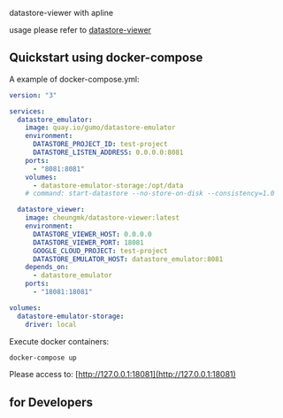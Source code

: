 datastore-viewer with apline

usage please refer to [datastore-viewer](https://github.com/gumo-py/datastore-viewer)

## Quickstart using docker-compose

A example of docker-compose.yml:

```yaml
version: "3"

services:
  datastore_emulator:
    image: quay.io/gumo/datastore-emulator
    environment:
      DATASTORE_PROJECT_ID: test-project
      DATASTORE_LISTEN_ADDRESS: 0.0.0.0:8081
    ports:
      - "8081:8081"
    volumes:
      - datastore-emulator-storage:/opt/data
    # command: start-datastore --no-store-on-disk --consistency=1.0

  datastore_viewer:
    image: cheungmk/datastore-viewer:latest
    environment:
      DATASTORE_VIEWER_HOST: 0.0.0.0
      DATASTORE_VIEWER_PORT: 18081
      GOOGLE_CLOUD_PROJECT: test-project
      DATASTORE_EMULATOR_HOST: datastore_emulator:8081
    depends_on:
      - datastore_emulator
    ports:
      - "18081:18081"

volumes:
  datastore-emulator-storage:
    driver: local
```

Execute docker containers:

```bash
docker-compose up
```

Please access to: [http://127.0.0.1:18081](http://127.0.0.1:18081)

## for Developers
